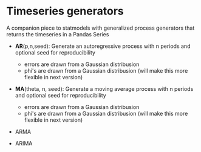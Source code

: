 # Timeseries generators
A companion piece to statmodels with generalized process generators that returns the timeseries in  a Pandas Series

- **AR**(p,n,seed): Generate an autoregressive process with n periods and optional seed for reproducibility
  - errors are drawn from a Gaussian distribusion 
  - phi's are drawn from a Gaussian distribusion (will make this more flexible in next version)

- **MA**(theta, n, seed): Generate a moving average process with n periods and optional seed for reproducibility
  - errors are drawn from a Gaussian distribusion 
  - phi's are drawn from a Gaussian distribusion (will make this more flexible in next version)

- ARMA

- ARIMA
